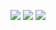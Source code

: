![](http://github-profile-summary-cards.vercel.app/api/cards/profile-details?username=joaooliveira-11&theme=2077)
![](http://github-profile-summary-cards.vercel.app/api/cards/stats?username=joaooliveira-11&theme=2077)
![](http://github-profile-summary-cards.vercel.app/api/cards/repos-per-language?username=joaooliveira-11&theme=2077)


